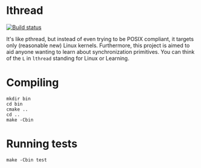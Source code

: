# lthread

[![Build status](https://travis-ci.org/keelefi/lthread.svg?branch=master)](https://travis-ci.org/keelefi/lthread)

It's like pthread, but instead of even trying to be POSIX compliant, it targets
only (reasonable new) Linux kernels. Furthermore, this project is aimed to aid
anyone wanting to learn about synchronization primitives. You can think of the
`L` in `lthread` standing for Linux or Learning.

# Compiling

	mkdir bin
	cd bin
	cmake ..
	cd ..
	make -Cbin

# Running tests

    make -Cbin test
